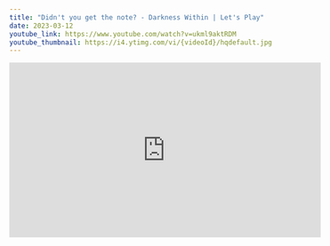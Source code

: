 ```yaml
---
title: "Didn't you get the note? - Darkness Within | Let's Play"
date: 2023-03-12
youtube_link: https://www.youtube.com/watch?v=ukml9aktRDM
youtube_thumbnail: https://i4.ytimg.com/vi/{videoId}/hqdefault.jpg
---
```

<iframe width="560" height="315" src="https://www.youtube.com/embed/ukml9aktRDM" title="Didn't you get the note? - Darkness Within | Let's Play" frameborder="0" allow="accelerometer; autoplay; clipboard-write; encrypted-media; gyroscope; picture-in-picture; web-share" allowfullscreen></iframe>
